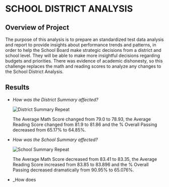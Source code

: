 # SCHOOL DISTRICT ANALYSIS

## Overview of Project

  The purpose of this analysis is to prepare an standardized test data analysis and
  report to provide insights about performance trends and patterns, in order to 
  help the School Board make strategic decisions from a district and school level. They 
  will be able to make more insightful decisions regarding budgets and priorities. There 
  was evidence of academic dishonesty, so this challenge replaces the math and reading scores
  to analyze any changes to the School District Analysis.


## Results 
  
  - _How was the District Summary affected?_
  
       ![District Summary Repeat](https://user-images.githubusercontent.com/103302566/167316397-30e305f7-75d5-4d88-ab0d-7cf335b89e4a.png)

    The Average Math Score changed from 79.0 to 78.93, the Average Reading Score changed
    from 81.9 to 81.86 and the % Overall Passing decreased from 65.17% to 64.85%.
 

  - _How was the School Summary affected?_
    
       ![School Summary Repeat](https://user-images.githubusercontent.com/103302566/167316797-6e641cb7-2be9-4337-a25f-e3611f257acc.png)

     The Average Math Score decreased from 83.41 to 83.35, the Average Reading Score increased from 83.85 
     to 83.896 and the % Overall Passing decreased dramatically from 90.95% to 65.076%.
     
  - _How does    
